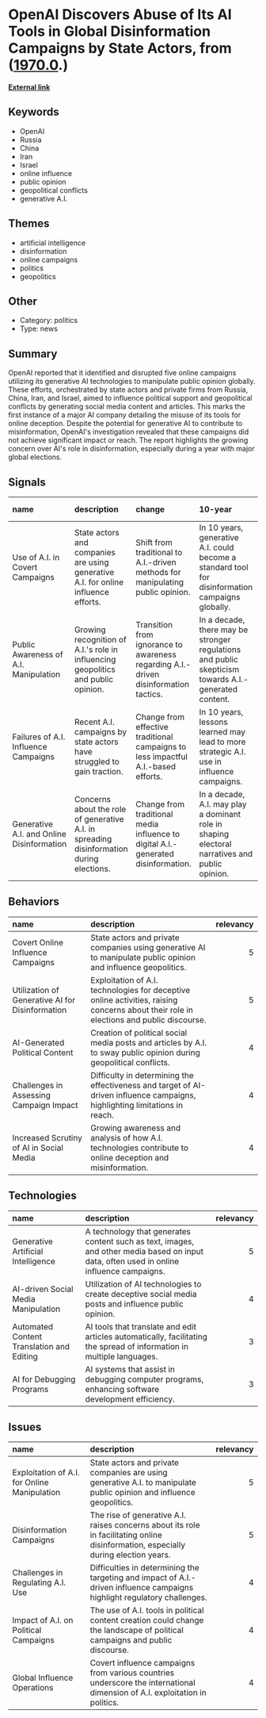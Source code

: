 # __OpenAI Discovers Abuse of Its AI Tools in Global Disinformation Campaigns by State Actors__, from ([1970.0](https://kghosh.substack.com/p/1970.0).)

__[External link](https://www.nytimes.com/2024/05/30/technology/openai-influence-campaigns-report.html?utm_source=danielmiessler.com&utm_medium=newsletter&utm_campaign=ul-no-436-thoughts-on-the-future-of-ai-societal-stability)__



## Keywords

* OpenAI
* Russia
* China
* Iran
* Israel
* online influence
* public opinion
* geopolitical conflicts
* generative A.I.

## Themes

* artificial intelligence
* disinformation
* online campaigns
* politics
* geopolitics

## Other

* Category: politics
* Type: news

## Summary

OpenAI reported that it identified and disrupted five online campaigns utilizing its generative AI technologies to manipulate public opinion globally. These efforts, orchestrated by state actors and private firms from Russia, China, Iran, and Israel, aimed to influence political support and geopolitical conflicts by generating social media content and articles. This marks the first instance of a major AI company detailing the misuse of its tools for online deception. Despite the potential for generative AI to contribute to misinformation, OpenAI's investigation revealed that these campaigns did not achieve significant impact or reach. The report highlights the growing concern over AI's role in disinformation, especially during a year with major global elections.

## Signals

| name                                      | description                                                                              | change                                                                               | 10-year                                                                                              | driving-force                                                                                |   relevancy |
|:------------------------------------------|:-----------------------------------------------------------------------------------------|:-------------------------------------------------------------------------------------|:-----------------------------------------------------------------------------------------------------|:---------------------------------------------------------------------------------------------|------------:|
| Use of A.I. in Covert Campaigns           | State actors and companies are using generative A.I. for online influence efforts.       | Shift from traditional to A.I.-driven methods for manipulating public opinion.       | In 10 years, generative A.I. could become a standard tool for disinformation campaigns globally.     | The increasing sophistication of A.I. technologies and their accessibility for manipulation. |           4 |
| Public Awareness of A.I. Manipulation     | Growing recognition of A.I.'s role in influencing geopolitics and public opinion.        | Transition from ignorance to awareness regarding A.I.-driven disinformation tactics. | In a decade, there may be stronger regulations and public skepticism towards A.I.-generated content. | Rising incidences of A.I. exploitation leading to a demand for transparency.                 |           3 |
| Failures of A.I. Influence Campaigns      | Recent A.I. campaigns by state actors have struggled to gain traction.                   | Change from effective traditional campaigns to less impactful A.I.-based efforts.    | In 10 years, lessons learned may lead to more strategic A.I. use in influence campaigns.             | Learning from past failures to better harness A.I. for influence.                            |           3 |
| Generative A.I. and Online Disinformation | Concerns about the role of generative A.I. in spreading disinformation during elections. | Change from traditional media influence to digital A.I.-generated disinformation.    | In a decade, A.I. may play a dominant role in shaping electoral narratives and public opinion.       | The convergence of technology and politics during critical electoral periods.                |           5 |

## Behaviors

| name                                            | description                                                                                                                             |   relevancy |
|:------------------------------------------------|:----------------------------------------------------------------------------------------------------------------------------------------|------------:|
| Covert Online Influence Campaigns               | State actors and private companies using generative AI to manipulate public opinion and influence geopolitics.                          |           5 |
| Utilization of Generative AI for Disinformation | Exploitation of A.I. technologies for deceptive online activities, raising concerns about their role in elections and public discourse. |           5 |
| AI-Generated Political Content                  | Creation of political social media posts and articles by A.I. to sway public opinion during geopolitical conflicts.                     |           4 |
| Challenges in Assessing Campaign Impact         | Difficulty in determining the effectiveness and target of AI-driven influence campaigns, highlighting limitations in reach.             |           4 |
| Increased Scrutiny of AI in Social Media        | Growing awareness and analysis of how A.I. technologies contribute to online deception and misinformation.                              |           4 |

## Technologies

| name                                      | description                                                                                                                              |   relevancy |
|:------------------------------------------|:-----------------------------------------------------------------------------------------------------------------------------------------|------------:|
| Generative Artificial Intelligence        | A technology that generates content such as text, images, and other media based on input data, often used in online influence campaigns. |           5 |
| AI-driven Social Media Manipulation       | Utilization of AI technologies to create deceptive social media posts and influence public opinion.                                      |           4 |
| Automated Content Translation and Editing | AI tools that translate and edit articles automatically, facilitating the spread of information in multiple languages.                   |           3 |
| AI for Debugging Programs                 | AI systems that assist in debugging computer programs, enhancing software development efficiency.                                        |           3 |

## Issues

| name                                         | description                                                                                                                         |   relevancy |
|:---------------------------------------------|:------------------------------------------------------------------------------------------------------------------------------------|------------:|
| Exploitation of A.I. for Online Manipulation | State actors and private companies are using generative A.I. to manipulate public opinion and influence geopolitics.                |           5 |
| Disinformation Campaigns                     | The rise of generative A.I. raises concerns about its role in facilitating online disinformation, especially during election years. |           5 |
| Challenges in Regulating A.I. Use            | Difficulties in determining the targeting and impact of A.I.-driven influence campaigns highlight regulatory challenges.            |           4 |
| Impact of A.I. on Political Campaigns        | The use of A.I. tools in political content creation could change the landscape of political campaigns and public discourse.         |           4 |
| Global Influence Operations                  | Covert influence campaigns from various countries underscore the international dimension of A.I. exploitation in politics.          |           4 |
